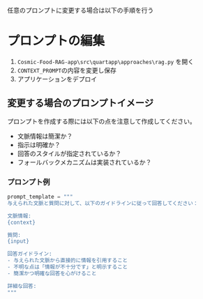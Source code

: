 任意のプロンプトに変更する場合は以下の手順を行う

# プロンプトの編集

1. `Cosmic-Food-RAG-app\src\quartapp\approaches\rag.py` を開く
1. `CONTEXT_PROMPT`の内容を変更し保存
1. アプリケーションをデプロイ

## 変更する場合のプロンプトイメージ
プロンプトを作成する際には以下の点を注意して作成してください。

* 文脈情報は簡潔か？
* 指示は明確か？
* 回答のスタイルが指定されているか？
* フォールバックメカニズムは実装されているか？

### プロンプト例

```python
prompt_template = """
与えられた文脈と質問に対して、以下のガイドラインに従って回答してください：

文脈情報:
{context}

質問:
{input}

回答ガイドライン:
- 与えられた文脈から直接的に情報を引用すること
- 不明な点は「情報が不十分です」と明示すること
- 簡潔かつ明確な回答を心がけること

詳細な回答:
"""
```
